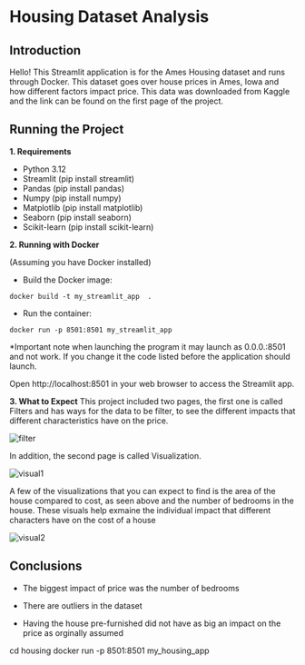 # Housing Dataset Analysis

## **Introduction**

Hello! This Streamlit application is for the Ames Housing dataset and runs through Docker. This dataset goes over house prices in Ames, Iowa and how different factors impact price. This data was downloaded from Kaggle and the link can be found on the first page of the project. 

## Running the Project

**1. Requirements**

* Python 3.12
* Streamlit (pip install streamlit)
* Pandas (pip install pandas)
* Numpy (pip install numpy)
* Matplotlib (pip install matplotlib)
* Seaborn (pip install seaborn) 
* Scikit-learn (pip install scikit-learn)

**2. Running with Docker**

(Assuming you have Docker installed)

* Build the Docker image:

```docker build -t my_streamlit_app  .```

* Run the container:

```docker run -p 8501:8501 my_streamlit_app```

*Important note when launching the program it may launch as 0.0.0.:8501 and not work. If you change it the code listed before the application should launch. 

Open http://localhost:8501 in your web browser to access the Streamlit app.

**3. What to Expect**
This project included two pages, the first one is called Filters and has ways for the data to be filter, to see the different impacts that different characteristics have on the price.

![filter](Pictures/filter.png)

In addition, the second page is called Visualization.

![visual1](Pictures/visual1.png)

A few of the visualizations that you can expect to find is the area of the house compared to cost, as seen above and the number of bedrooms in the house. These visuals help exmaine the individual impact that different characters have on the cost of a house

![visual2](Pictures/visual2.png)

## Conclusions

* The biggest impact of price was the number of bedrooms 

* There are outliers in the dataset

* Having the house pre-furnished did not have as big an impact on the price as orginally assumed 
 

cd housing
 docker run -p 8501:8501 my_housing_app